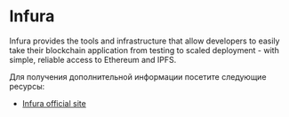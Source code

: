 # Infura

Infura provides the tools and infrastructure that allow developers to easily take their blockchain application from testing to scaled deployment - with simple, reliable access to Ethereum and IPFS.

Для получения дополнительной информации посетите следующие ресурсы:

- [Infura official site](https://infura.io/)
